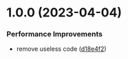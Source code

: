 # 1.0.0 (2023-04-04)


### Performance Improvements

* remove useless code ([d18e4f2](https://github.com/bnb-chain/zkbnb-js-l1-sdk/commit/d18e4f2f2b273fa1199960cfef8feba316db692c))
